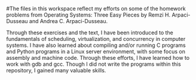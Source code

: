 #The files in this workspace reflect my efforts on some of the homework problems from Operating Systems: Three Easy Pieces by Remzi H. Arpaci-Dusseau and Andrea C. Arpaci-Dusseau.

Through these exercises and the text, I have been introduced to the fundamentals of scheduling, virtualization, and concurrency in computer systems.
I have also learned about compiling and/or running C programs and Python programs in a Linux server environment, with some focus on assembly and machine code.
Through these efforts, I have learned how to work with gdb and gcc. Though I did not write the programs within this repository, I gained many valuable skills.